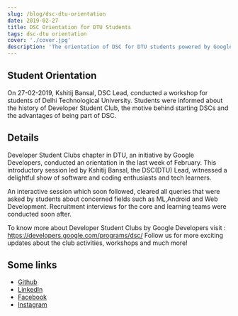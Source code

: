 ```yaml
---
slug: /blog/dsc-dtu-orientation
date: 2019-02-27
title: DSC Orientation for DTU Students
tags: dsc-dtu orientation
cover: './cover.jpg'
description: 'The orientation of DSC for DTU students powered by Google Developers'
---
```


## Student Orientation

On 27-02-2019, Kshitij Bansal, DSC Lead, conducted a workshop for students of Delhi Technological University. Students were informed about the history of Developer Student Club, the motive behind starting DSCs and the advantages of being part of DSC.

## Details

Developer Student Clubs chapter in DTU, an initiative by Google Developers, conducted an orientation in the last week of February. This introductory session led by Kshitij Bansal, the DSC(DTU) Lead, witnessed a delightful show of software and coding enthusiasts and tech learners.

An interactive session which soon followed, cleared all queries that were asked by students about concerned fields such as ML,Android and Web Development. Recruitment interviews for the core and learning teams were conducted soon after.

To know more about Developer Student Clubs by Google Developers visit : https://developers.google.com/programs/dsc/
Follow us for more exciting updates about the club activities, workshops and much more!

## Some links

- [Github](https://github.com/dsc-dtu/)
- [LinkedIn](https://www.linkedin.com/company/dsc-dtu/)
- [Facebook](https://facebook.com/pg/googledscdtu)
- [Instagram](https://www.instagram.com/googledscdtu/)